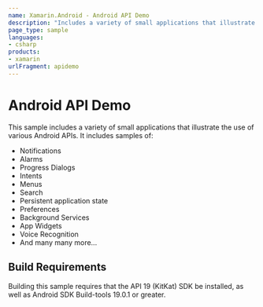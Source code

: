 ```yaml
---
name: Xamarin.Android - Android API Demo
description: "Includes a variety of small applications that illustrate the use of various Android APIs"
page_type: sample
languages:
- csharp
products:
- xamarin
urlFragment: apidemo
---
```

# Android API Demo

This sample includes a variety of small applications that illustrate
the use of various Android APIs. It includes samples of:

- Notifications
- Alarms
- Progress Dialogs
- Intents
- Menus
- Search
- Persistent application state
- Preferences
- Background Services
- App Widgets
- Voice Recognition
- And many many more...

## Build Requirements

Building this sample requires that the API 19 (KitKat) SDK be installed,
as well as Android SDK Build-tools 19.0.1 or greater.
